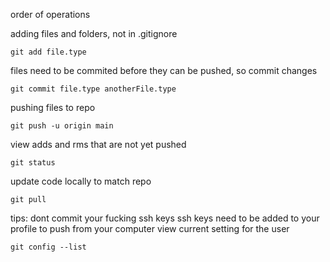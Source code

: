 order of operations

adding files and folders, not in .gitignore

	git add file.type

files need to be commited before they can be pushed, so commit changes 

	git commit file.type anotherFile.type

pushing files to repo 

	git push -u origin main

view adds and rms that are not yet pushed 

	git status 

update code locally to match repo 

	git pull
tips: 
dont commit your fucking ssh keys 
ssh keys need to be added to your profile to push from your computer 
view current setting for the user 

	git config --list

